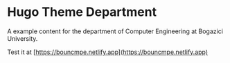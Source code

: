 # Hugo Theme Department

A example content for the department of Computer Engineering at Bogazici University.

Test it at [https://bouncmpe.netlify.app](https://bouncmpe.netlify.app)

